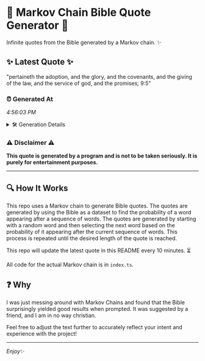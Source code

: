 # 📖 Markov Chain Bible Quote Generator 📖

Infinite quotes from the Bible generated by a Markov chain. ✨

## ✨ Latest Quote ✨
"pertaineth the adoption, and the glory, and the covenants, and the giving of the law, and the service of god, and the promises; 9:5"

### ⏰ Generated At
*4:56:03 PM*

<details>
    <summary>🛠️ Generation Details</summary>
    <p>
        <strong>🌱 Seed:</strong> pertaineth<br>
        <strong>🔄 Iterations:</strong> 23<br>
        <strong>📜 Context History:</strong><br>[ pertaineth ]: the<br>[ pertaineth, the ]: adoption,<br>[ pertaineth, the, adoption, ]: and<br>[ pertaineth, the, adoption,, and ]: the<br>[ pertaineth, the, adoption,, and, the ]: glory,<br>[ pertaineth, the, adoption,, and, the, glory, ]: and<br>[ the, adoption,, and, the, glory,, and ]: the<br>[ adoption,, and, the, glory,, and, the ]: covenants,<br>[ and, the, glory,, and, the, covenants, ]: and<br>[ the, glory,, and, the, covenants,, and ]: the<br>[ glory,, and, the, covenants,, and, the ]: giving<br>[ and, the, covenants,, and, the, giving ]: of<br>[ the, covenants,, and, the, giving, of ]: the<br>[ covenants,, and, the, giving, of, the ]: law,<br>[ and, the, giving, of, the, law, ]: and<br>[ the, giving, of, the, law,, and ]: the<br>[ giving, of, the, law,, and, the ]: service<br>[ of, the, law,, and, the, service ]: of<br>[ the, law,, and, the, service, of ]: god,<br>[ law,, and, the, service, of, god, ]: and<br>[ and, the, service, of, god,, and ]: the<br>[ the, service, of, god,, and, the ]: promises;<br>[ service, of, god,, and, the, promises; ]: 9:5<br>
    </p>
</details>

### ⚠️ Disclaimer ⚠️
**This quote is generated by a program and is not to be taken seriously. It is purely for entertainment purposes.**

---

## 🔍 How It Works

This repo uses a Markov chain to generate Bible quotes. The quotes are generated by using the Bible as a dataset to find the probability of a word appearing after a sequence of words. The quotes are generated by starting with a random word and then selecting the next word based on the probability of it appearing after the current sequence of words. This process is repeated until the desired length of the quote is reached.

This repo will update the latest quote in this README every 10 minutes. ⏳

All code for the actual Markov chain is in `index.ts`.

## ❓ Why

I was just messing around with Markov Chains and found that the Bible surprisingly yielded good results when prompted. 
It was suggested by a friend, and I am in no way christian.

Feel free to adjust the text further to accurately reflect your intent and experience with the project!

---

*Enjoy*✨
